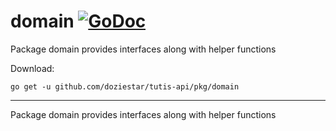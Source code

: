 # domain [![GoDoc](https://godoc.org/github.com/doziestar/tutis-api/pkg/domain?status.svg)](https://godoc.org/github.com/doziestar/tutis-api/pkg/domain)

Package domain provides interfaces along with helper functions

Download:

```shell
go get -u github.com/doziestar/tutis-api/pkg/domain
```

---

Package domain provides interfaces along with helper functions
